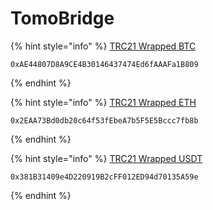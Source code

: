 # TomoBridge

{% hint style="info" %}
[TRC21 Wrapped BTC](https://scan.tomochain.com/tokens/0xae44807d8a9ce4b30146437474ed6faaafa1b809)

```text
0xAE44807D8A9CE4B30146437474Ed6fAAAFa1B809
```
{% endhint %}

{% hint style="info" %}
[TRC21 Wrapped ETH](https://scan.tomochain.com/tokens/0x2eaa73bd0db20c64f53febea7b5f5e5bccc7fb8b)

```
0x2EAA73Bd0db20c64f53fEbeA7b5F5E5Bccc7fb8b
```
{% endhint %}

{% hint style="info" %}
[TRC21 Wrapped USDT](https://scan.tomochain.com/tokens/0x381b31409e4d220919b2cff012ed94d70135a59e)

```
0x381B31409e4D220919B2cFF012ED94d70135A59e
```
{% endhint %}

